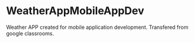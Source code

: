# WeatherAppMobileAppDev
Weather APP created for mobile application development.
Transfered from google classrooms.
